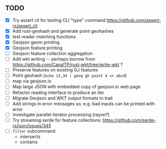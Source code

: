 ## TODO

* [X] Try assert cli for testing CLI "type" command https://github.com/assert-rs/assert_cli
* [X] Add rust-geohash and generate point geohashes
* [X] test reader matching functions
* [X] Geojson geom printing
* [X] Geojson feature printing
* [ ] Geojson feature collection aggregation
* [ ] Add wkt writing -- perhaps borrow from https://github.com/CanalTP/rust-wkt/tree/write-wkt ?
* [ ] Preserve features on existing GJ features
* [ ] Point geohash (`echo 12,34 | geoq gh point 4 => abcd`)
* [ ] map via geojson.io
* [ ] Map large JSON with embedded copy of geojson.io web page
* [ ] Refactor reading interface to produce an iter<results>
* [ ] Migrate Geojson and WKT output formats to trait
* [ ] Add strings in error messages so, e.g. bad inputs can be printed with error
* [ ] Investigate parallel iterator processing (rayon?)
* [ ] Try streaming serde for feature collections: https://github.com/serde-rs/json/issues/345
* [ ] `filter` subcommand
  * intersects
  * contains
